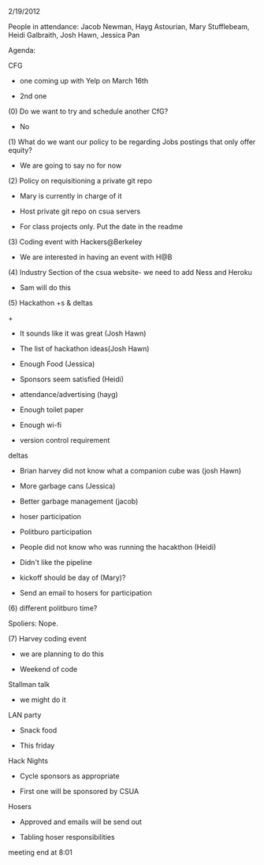 2/19/2012

People in attendance: Jacob Newman, Hayg Astourian, Mary Stufflebeam,
Heidi Galbraith, Josh Hawn, Jessica Pan

Agenda:

CFG

-   one coming up with Yelp on March 16th

-   2nd one

\(0) Do we want to try and schedule another CfG?

-   No

\(1) What do we want our policy to be regarding Jobs postings that only
offer equity?

-   We are going to say no for now

\(2) Policy on requisitioning a private git repo

-   Mary is currently in charge of it

-   Host private git repo on csua servers

-   For class projects only. Put the date in the readme

\(3) Coding event with Hackers\@Berkeley

-   We are interested in having an event with H\@B

\(4) Industry Section of the csua website- we need to add Ness and Heroku

-   Sam will do this

\(5) Hackathon +s & deltas

\+

-   It sounds like it was great (Josh Hawn)

-   The list of hackathon ideas(Josh Hawn)

-   Enough Food (Jessica)

-   Sponsors seem satisfied (Heidi)

-   attendance/advertising (hayg)

-   Enough toilet paper

-   Enough wi-fi

-   version control requirement

deltas

-   Brian harvey did not know what a companion cube was (josh Hawn)

-   More garbage cans (Jessica)

-   Better garbage management (jacob)

-   hoser participation

-   Politburo participation

-   People did not know who was running the hacakthon (Heidi)

-   Didn't like the pipeline

-   kickoff should be day of (Mary)?

-   Send an email to hosers for participation

\(6) different politburo time?

Spoliers: Nope.

\(7) Harvey coding event

-   we are planning to do this

-   Weekend of code

Stallman talk

-   we might do it

LAN party

-   Snack food

-   This friday

Hack Nights

-   Cycle sponsors as appropriate

-   First one will be sponsored by CSUA

Hosers

-   Approved and emails will be send out

-   Tabling hoser responsibilities

meeting end at 8:01
